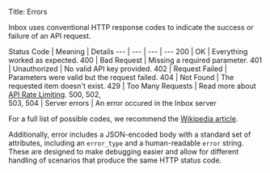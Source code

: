Title: Errors


Inbox uses conventional HTTP response codes to indicate the success or failure of an API request.

Status Code | Meaning | Details
--- | --- | --- | ---
200 | OK |  Everything worked as expected.
400 | Bad Request |  Missing a required parameter.
401 | Unauthorized | No valid API key provided.
402 | Request Failed | Parameters were valid but the request failed.
404 | Not Found | The requested item doesn't exist.
429 | Too Many Requests | Read more about [API Rate Limiting](#).
500, 502, <br/>503, 504 | Server errors |  An error occured in the Inbox server

For a full list of possible codes, we recommend the [Wikipedia article](http://en.wikipedia.org/wiki/List_of_HTTP_status_codes).

Additionally, error includes a JSON-encoded body with a standard set of attributes, including an `error_type` and a human-readable `error` string. These are designed to make debugging easier and allow for different handling of scenarios that produce the same HTTP status code.
